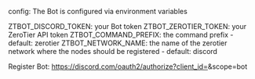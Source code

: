 config:
The Bot is configured via environment variables

ZTBOT_DISCORD_TOKEN: your Bot token
ZTBOT_ZEROTIER_TOKEN: your ZeroTier API token
ZTBOT_COMMAND_PREFIX: the command prefix - default: zerotier
ZTBOT_NETWORK_NAME: the name of the zerotier network where the nodes should be registered - default: discord

Register Bot:
https://discord.com/oauth2/authorize?client_id=<your-bots-discord-client-id>&scope=bot
